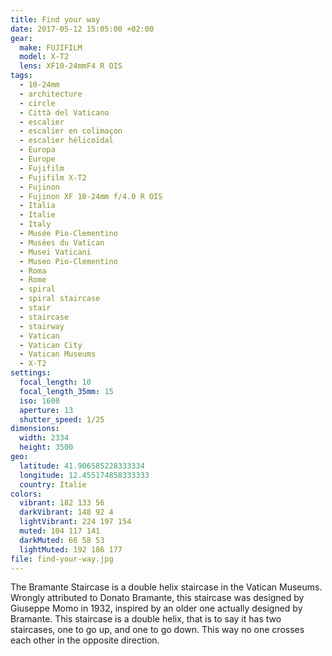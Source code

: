 ```yaml
---
title: Find your way
date: 2017-05-12 15:05:00 +02:00
gear:
  make: FUJIFILM
  model: X-T2
  lens: XF10-24mmF4 R OIS
tags:
  - 10-24mm
  - architecture
  - circle
  - Città del Vaticano
  - escalier
  - escalier en colimaçon
  - escalier hélicoïdal
  - Europa
  - Europe
  - Fujifilm
  - Fujifilm X-T2
  - Fujinon
  - Fujinon XF 10-24mm f/4.0 R OIS
  - Italia
  - Italie
  - Italy
  - Musée Pio-Clementino
  - Musées du Vatican
  - Musei Vaticani
  - Museo Pio-Clementino
  - Roma
  - Rome
  - spiral
  - spiral staircase
  - stair
  - staircase
  - stairway
  - Vatican
  - Vatican City
  - Vatican Museums
  - X-T2
settings:
  focal_length: 10
  focal_length_35mm: 15
  iso: 1600
  aperture: 13
  shutter_speed: 1/25
dimensions:
  width: 2334
  height: 3500
geo:
  latitude: 41.906585228333334
  longitude: 12.455174858333333
  country: Italie
colors:
  vibrant: 182 133 56
  darkVibrant: 148 92 4
  lightVibrant: 224 197 154
  muted: 104 117 141
  darkMuted: 66 58 53
  lightMuted: 192 186 177
file: find-your-way.jpg
---
```


The Bramante Staircase is a double helix staircase in the Vatican Museums. Wrongly attributed to Donato Bramante, this staircase was designed by Giuseppe Momo in 1932, inspired by an older one actually designed by Bramante. This staircase is a double helix, that is to say it has two staircases, one to go up, and one to go down. This way no one crosses each other in the opposite direction.
